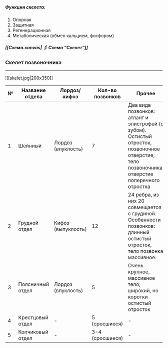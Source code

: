 ##### Функции скелета:
1. Опорная
2. Защитная
3. Регенерационная
4. Метаболическая (обмен кальцием, фосфором)

##### [[Схема.canvas| 🖇️ Схема "Скелет"]]

### Скелет позвоночника
---
![[skelet.jpg|200x350]]

| № | Название отдела | Лордоз/кифоз | Кол-во позвонков | Прочее |
| ---- | ---- | ---- | ---- | ---- |
| 1 | Шейниый | Лордоз (впуклость) | 7 | Два вида позвонков: атлант и эпистрофей (с зубом). Остистый отросток, позвоночное отверстие, тело позвоночника, отверстие поперечного отростка |
| 2 | Грудной отдел | Кифоз (выпуклость) | 12 | 24 ребра, из них 20 совмещается с грудиной. Особенности позвонков: длинный остистый отросток, тело позвонка массивное. |
| 3 | Поясничный отдел | Лордоз (впуклость) | 5 | Очень крупное, массивное тело; широкий, но коротки остистый отросток |
| 4 | Крестцовый отдел | - | 5 (сросшиеся) | - |
| 5 | Копчиковый отдел | - | 3-4 (сросшиеся) | - |

